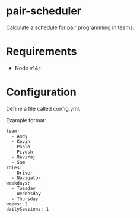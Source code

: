 # pair-scheduler

Calculate a schedule for pair programming in teams.

# Requirements

- Node v14+

# Configuration

Define a file called config.yml.

Example format:

```
team:
  - Andy
  - Kevin
  - Pablo
  - Piyush
  - Raviraj
  - Sam
roles:
  - Driver
  - Navigator
weekdays:
  - Tuesday
  - Wednesday
  - Thursday
weeks: 2
dailySessions: 1
```
